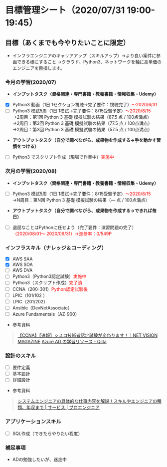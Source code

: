 # 目標管理シート（2020/07/31 19:00-19:45）

## 目標（あくまでも今やりたいことに限定）
* インフラエンジニアのキャリアアップ（スキルアップ）→より良い案件に参画できる様にすること
→クラウド、Python3、ネットワークを軸に高単価のエンジニアを目指します。

### 今月の学習(2020/07)
* **インプットタスク（資格関連・専門書籍・教養書籍・情報収集・Udemy）**
- [x] Python3 動画（1日 1セクション視聴→完了要件：視聴完了）<font color="Red">〜2020/6/31</font><br>
- [ ] Python3 模試5周（1日 1模試→完了要件：8/15受験予定）<font color="Red">〜2020/8/15</font><br>
→2周目：第1回 Python 3 基礎 模擬試験の結果（87.5 点 / 100点満点）<br>
→2周目：第2回 Python 3 基礎 模擬試験の結果（77.5 点 / 100点満点）<br>
→2周目：第3回 Python 3 基礎 模擬試験の結果（57.5 点 / 100点満点）<br>

* **アウトプットタスク（自分で調べながら、成果物を作成する→手を動かす習慣をつける）**
- [ ] Python3 でスクリプト作成（現場で作業中）<font color="Red">実施中</font>


### 次月の学習(2020/08)
* **インプットタスク（資格関連・専門書籍・教養書籍・情報収集・Udemy）**
- [ ] Python3 模試5周（1日 1模試→完了要件：8/15受験予定）<font color="Red">〜2020/8/15</font><br>
→N周目：第N回 Python 3 基礎 模擬試験の結果（— 点 / 100点満点）
* **アウトプットタスク（自分で調べながら、成果物を作成する→できれば毎日）**
- [ ] 退屈なことはPythonに任せよう（完了要件：演習問題の完了） <font color="Red">（2020/08/01〜 2020/09/31）→進捗率：0/549P</font><br>



### インフラスキル（ナレッジ＆コーディング）
- [x] AWS SAA
- [x] AWS SOA
- [ ] AWS DVA
- [ ] Python3（Python3認定試験）<font color="Red">実施中</font>
- [ ] Python3（スクリプト作成）<font color="Red">完了済</font>
- [ ] CCNA（200-301）<font color="Red">Python認定試験後</font>
- [ ] LPIC（101/102 ）
- [ ] LPIC（201/202）
- [ ] Ansible（DevNetAssociate）<br>
- [ ] Azure Fundamentals（AZ-900）<br>
* 参考資料<br>
>[【CCNA】【速報】シスコ技術者認定試験が変わります！｜NET VISION MAGAZINE](https://netvisionsystems.info/study/263)
>[Azure AD の学習リソース - Qiita](https://qiita.com/niiku-y/items/0c8061de4ecf797bb747)


### 設計のスキル
- [ ] 要件定義
- [ ] 基本設計
- [ ] 詳細設計
* 参考資料<br>
>[システムエンジニアの具体的な仕事内容を解説！スキルやエンジニアの種類、年収まで | サービス | プロエンジニア](https://proengineer.internous.co.jp/content/columnfeature/4946)



### アプリケーションスキル
- [ ] SQL作成（できたらやりたい程度）


### 補足事項
* ADの勉強したいが、迷走中
